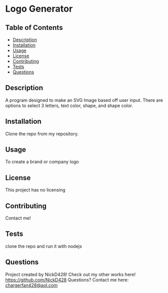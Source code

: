 # Logo Generator

  ## Table of Contents
  - [Description](#Description)
  - [Installation](#installation)
  - [Usage](#usage)
  - [License](#license)
  - [Contributing](#contributing)
  - [Tests](#tests)
  - [Questions](#questions)

  ## Description
  A program designed to make an SVG Image based off user input. There are options to select 3 letters, text color, shape, and shape color.
  
  ## Installation
  Clone the repo from my repository.
  
  ## Usage
  To create a brand or company logo
  
  ## License
  This project has no licensing

  ## Contributing
  Contact me!
  
  ## Tests
  clone the repo and run it with nodejs
  
  ## Questions
  Project created by NickD428!
  Check out my other works here! https://github.com/NickD428
  Questions? Contact me here: chargerfan428@aol.com
  